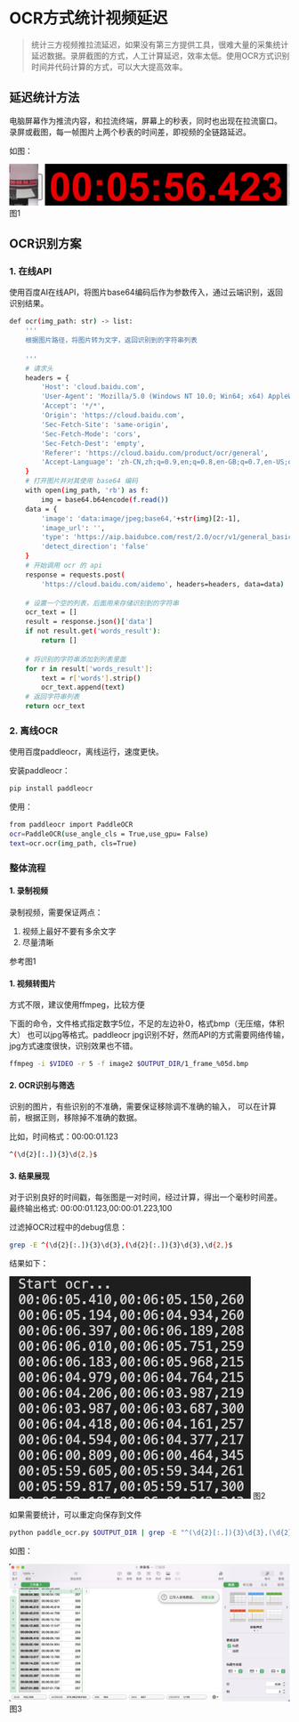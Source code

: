 # OCR方式统计视频延迟

> 统计三方视频推拉流延迟，如果没有第三方提供工具，很难大量的采集统计延迟数据。录屏截图的方式，人工计算延迟，效率太低。使用OCR方式识别时间并代码计算的方式，可以大大提高效率。

## 延迟统计方法

电脑屏幕作为推流内容，和拉流终端，屏幕上的秒表，同时也出现在拉流窗口。
录屏或截图，每一帧图片上两个秒表的时间差，即视频的全链路延迟。

如图：

![1_frame_00001](https://raw.githubusercontent.com/laxian/picgo-picbed/main/images/1_frame_00001.jpg)
图1

## OCR识别方案

### 1. 在线API

使用百度AI在线API，将图片base64编码后作为参数传入，通过云端识别，返回识别结果。

```Bash
def ocr(img_path: str) -> list:
    '''
    根据图片路径，将图片转为文字，返回识别到的字符串列表

    '''
    # 请求头
    headers = {
        'Host': 'cloud.baidu.com',
        'User-Agent': 'Mozilla/5.0 (Windows NT 10.0; Win64; x64) AppleWebKit/537.36 (KHTML, like Gecko) Chrome/89.0.4389.114 Safari/537.36 Edg/89.0.774.76',
        'Accept': '*/*',
        'Origin': 'https://cloud.baidu.com',
        'Sec-Fetch-Site': 'same-origin',
        'Sec-Fetch-Mode': 'cors',
        'Sec-Fetch-Dest': 'empty',
        'Referer': 'https://cloud.baidu.com/product/ocr/general',
        'Accept-Language': 'zh-CN,zh;q=0.9,en;q=0.8,en-GB;q=0.7,en-US;q=0.6',
    }
    # 打开图片并对其使用 base64 编码
    with open(img_path, 'rb') as f:
        img = base64.b64encode(f.read())
    data = {
        'image': 'data:image/jpeg;base64,'+str(img)[2:-1],
        'image_url': '',
        'type': 'https://aip.baidubce.com/rest/2.0/ocr/v1/general_basic',
        'detect_direction': 'false'
    }
    # 开始调用 ocr 的 api
    response = requests.post(
        'https://cloud.baidu.com/aidemo', headers=headers, data=data)

    # 设置一个空的列表，后面用来存储识别到的字符串
    ocr_text = []
    result = response.json()['data']
    if not result.get('words_result'):
        return []

    # 将识别的字符串添加到列表里面
    for r in result['words_result']:
        text = r['words'].strip()
        ocr_text.append(text)
    # 返回字符串列表
    return ocr_text
```

### 2. 离线OCR

使用百度paddleocr，离线运行，速度更快。

安装paddleocr：

```Bash
pip install paddleocr
```

使用：

```Bash
from paddleocr import PaddleOCR
ocr=PaddleOCR(use_angle_cls = True,use_gpu= False)
text=ocr.ocr(img_path, cls=True)
```

### 整体流程

#### 1. 录制视频

录制视频，需要保证两点：

1. 视频上最好不要有多余文字
2. 尽量清晰

参考图1

#### 1. 视频转图片

方式不限，建议使用ffmpeg，比较方便

下面的命令，文件格式指定数字5位，不足的左边补0，格式bmp（无压缩，体积大）
也可以jpg等格式。paddleocr jpg识别不好，然而API的方式需要网络传输，jpg方式速度很快，识别效果也不错。

```Bash
ffmpeg -i $VIDEO -r 5 -f image2 $OUTPUT_DIR/1_frame_%05d.bmp
```

#### 2. OCR识别与筛选

识别的图片，有些识别的不准确，需要保证移除调不准确的输入，
可以在计算前，根据正则，移除掉不准确的数据。

比如，时间格式：00:00:01.123

```Bash
^(\d{2}[:.]){3}\d{2,}$
```

#### 3. 结果展现

对于识别良好的时间戳，每张图是一对时间，经过计算，得出一个毫秒时间差。
最终输出格式:
00:00:01.123,00:00:01.223,100

过滤掉OCR过程中的debug信息：

```Bash
grep -E ^(\d{2}[:.]){3}\d{3},(\d{2}[:.]){3}\d{3},\d{2,}$
```

结果如下：

![20220902142612](https://raw.githubusercontent.com/laxian/picgo-picbed/main/images/20220902142612.png)
图2

如果需要统计，可以重定向保存到文件

```Bash
python paddle_ocr.py $OUTPUT_DIR | grep -E "^(\d{2}[:.]){3}\d{3},(\d{2}[:.]){3}\d{3},\d{3}$" > delay.csv
```

如图：

![20220902142735](https://raw.githubusercontent.com/laxian/picgo-picbed/main/images/20220902142735.png)
图3
